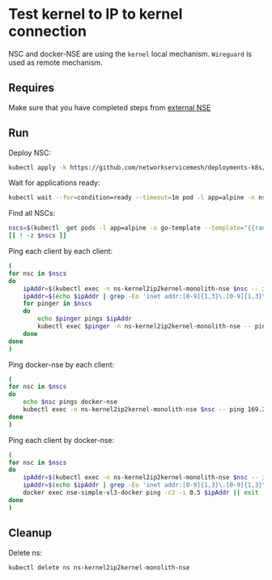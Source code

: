 # Test kernel to IP to kernel connection

NSC and docker-NSE are using the `kernel` local mechanism.
`Wireguard` is used as remote mechanism.

## Requires

Make sure that you have completed steps from [external NSE](../../)

## Run

Deploy NSC:
```bash
kubectl apply -k https://github.com/networkservicemesh/deployments-k8s/examples/k8s_monolith/external_nse/usecases/Kernel2IP2Kernel?ref=v1.12.1-rc.1
```

Wait for applications ready:
```bash
kubectl wait --for=condition=ready --timeout=1m pod -l app=alpine -n ns-kernel2ip2kernel-monolith-nse
```

Find all NSCs:
```bash
nscs=$(kubectl  get pods -l app=alpine -o go-template --template="{{range .items}}{{.metadata.name}} {{end}}" -n ns-kernel2ip2kernel-monolith-nse)
[[ ! -z $nscs ]]
```

Ping each client by each client:
```bash
(
for nsc in $nscs
do
    ipAddr=$(kubectl exec -n ns-kernel2ip2kernel-monolith-nse $nsc -- ifconfig nsm-1) || exit
    ipAddr=$(echo $ipAddr | grep -Eo 'inet addr:[0-9]{1,3}\.[0-9]{1,3}\.[0-9]{1,3}\.[0-9]{1,3}'| cut -c 11-)
    for pinger in $nscs
    do
        echo $pinger pings $ipAddr
        kubectl exec $pinger -n ns-kernel2ip2kernel-monolith-nse -- ping -c2 -i 0.5 $ipAddr || exit
    done
done
)
```

Ping docker-nse by each client:
```bash
(
for nsc in $nscs
do
    echo $nsc pings docker-nse
    kubectl exec -n ns-kernel2ip2kernel-monolith-nse $nsc -- ping 169.254.0.1 -c2 -i 0.5  || exit
done
)
```

Ping each client by docker-nse:
```bash
(
for nsc in $nscs
do
    ipAddr=$(kubectl exec -n ns-kernel2ip2kernel-monolith-nse $nsc -- ifconfig nsm-1) || exit
    ipAddr=$(echo $ipAddr | grep -Eo 'inet addr:[0-9]{1,3}\.[0-9]{1,3}\.[0-9]{1,3}\.[0-9]{1,3}'| cut -c 11-)
    docker exec nse-simple-vl3-docker ping -c2 -i 0.5 $ipAddr || exit
done
)
```

## Cleanup

Delete ns:

```bash
kubectl delete ns ns-kernel2ip2kernel-monolith-nse
```
